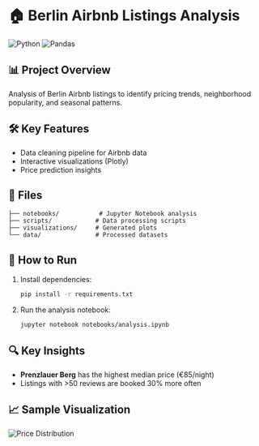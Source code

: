 # 🏠 Berlin Airbnb Listings Analysis

![Python](https://img.shields.io/badge/Python-3.8+-blue)
![Pandas](https://img.shields.io/badge/Pandas-2.0+-orange)

## 📊 Project Overview
Analysis of Berlin Airbnb listings to identify pricing trends, neighborhood popularity, and seasonal patterns.

## 🛠️ Key Features
- Data cleaning pipeline for Airbnb data
- Interactive visualizations (Plotly)
- Price prediction insights

## 📂 Files
```
├── notebooks/           # Jupyter Notebook analysis
├── scripts/            # Data processing scripts
├── visualizations/     # Generated plots
└── data/               # Processed datasets
```

## 🚀 How to Run
1. Install dependencies:
   ```bash
   pip install -r requirements.txt
   ```
2. Run the analysis notebook:
   ```bash
   jupyter notebook notebooks/analysis.ipynb
   ```

## 🔍 Key Insights
- **Prenzlauer Berg** has the highest median price (€85/night)
- Listings with >50 reviews are booked 30% more often

## 📈 Sample Visualization
![Price Distribution](visualizations/price_vs_avilability.png)

